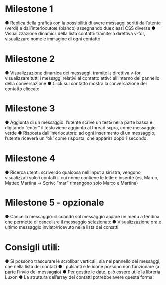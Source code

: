 
# Milestone 1
● Replica della grafica con la possibilità di avere messaggi scritti dall’utente (verdi) e
dall’interlocutore (bianco) assegnando due classi CSS diverse
● Visualizzazione dinamica della lista contatti: tramite la direttiva v-for, visualizzare
nome e immagine di ogni contatto

# Milestone 2
● Visualizzazione dinamica dei messaggi: tramite la direttiva v-for, visualizzare tutti i
messaggi relativi al contatto attivo all’interno del pannello della conversazione
● Click sul contatto mostra la conversazione del contatto cliccato

# Milestone 3
● Aggiunta di un messaggio: l’utente scrive un testo nella parte bassa e digitando
“enter” il testo viene aggiunto al thread sopra, come messaggio verde
● Risposta dall’interlocutore: ad ogni inserimento di un messaggio, l’utente riceverà
un “ok” come risposta, che apparirà dopo 1 secondo.

# Milestone 4
● Ricerca utenti: scrivendo qualcosa nell’input a sinistra, vengono visualizzati solo i
contatti il cui nome contiene le lettere inserite (es, Marco, Matteo Martina -> Scrivo
“mar” rimangono solo Marco e Martina)

# Milestone 5 - opzionale
● Cancella messaggio: cliccando sul messaggio appare un menu a tendina che
permette di cancellare il messaggio selezionato
● Visualizzazione ora e ultimo messaggio inviato/ricevuto nella lista dei contatti

# Consigli utili:
● Si possono trascurare le scrollbar verticali, sia nel pannello dei messaggi, che nella
lista dei contatti
● I pulsanti e le icone possono non funzionare (a parte l’invio del messaggio)
● Per gestire le date, può essere utile la libreria Luxon
● La struttura dell’array dei contatti potrebbe avere questa forma: